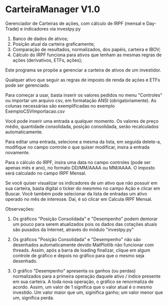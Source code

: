# CarteiraManager V1.0
Gerenciador de Carteiras de ações, com cálculo de IRPF (mensal e Day-Trade) e indicadores via investpy.py

1) Banco de dados de ativos;
2) Posição atual da carteira graficamente;
3) Comparação de resultados, normalizados, dos papéis, carteira e IBOV;
4) Cálculo do IRPF funciona para ativos que tenham as mesmas regras de ações (derivativos, ETFs, ações);


Este programa se propõe a gerenciar a carteira de ativos de um investidor.

Qualquer ativo que seguir as regras de imposto de renda de ações e ETFs pode ser gerenciado.

Para começar a usar, basta inserir os valores pedidos no menu "Controles" ou importar um 
arquivo csv, em formatação ANSI (obrigatoriamente). As colunas necessárias são exemplificadas 
no exemplo ExemploCSVImportacao.csv

Você pode inserir uma entrada a qualquer momento. Os valores de preço médio, 
quantidade consolidada, posição consolidada, serão recalculados automaticamente.

Para editar uma entrada, selecione a mesma da lista, em seguida delete-a, modifique no campo controle o 
que quiser modificar, insira a entrada novamente.

Para o cálculo do IRPF, insira uma data no campo controles (pode ser apenas mês e ano),
no formato DD/MM/AAAA ou MM/AAAA. O imposto será calculado no campo IRPF Mensal.

Se você quiser visualizar os indicadores de um ativo que não possuir em sua carteira,
basta digital o ticker do mesmmo no campo Ação e clicar em Buscar.
Você também pode selecionar da lista de entradas um ativo operado no mês de interesse. Daí, é 
só clicar em Calcula IRPF Mensal.

Observações: 

1) Os gráficos "Posição Consolidada" e "Desempenho" podem demorar um pouco para serem atualizados
pois os dados das cotações atuais são puxados da Internet, através do módulo "investpy.py"

2) Os gráficos "Posição Consolidada" e "Desempenho" não são desenhados automaticamente devido 
MatPlotlib não funcionar com threads. Assim, após a barra de loading finalizar, clique em algum controle 
de gráfico e depois no gráfico para que o mesmo seja desenhado.

3) O gráfico "Desempenho" apresenta os ganhos (ou perdas) normalizados para a primeira operação daquele 
ativo / índice presente em sua carteira. A toda nova operação, o gráfico se renormaliza de acordo.
Assim, um valor de 1 significa que o valor atual é o mesmo investido.
Um valor maior que um, siginifica ganho; um valor menor que um, significa perda.